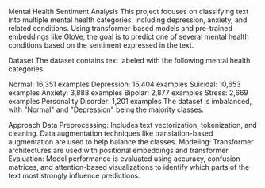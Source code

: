Mental Health Sentiment Analysis
This project focuses on classifying text into multiple mental health categories, including depression, anxiety, and related conditions. Using transformer-based models and pre-trained embeddings like GloVe, the goal is to predict one of several mental health conditions based on the sentiment expressed in the text.

Dataset
The dataset contains text labeled with the following mental health categories:

Normal: 16,351 examples
Depression: 15,404 examples
Suicidal: 10,653 examples
Anxiety: 3,888 examples
Bipolar: 2,877 examples
Stress: 2,669 examples
Personality Disorder: 1,201 examples
The dataset is imbalanced, with "Normal" and "Depression" being the majority classes.

Approach
Data Preprocessing: Includes text vectorization, tokenization, and cleaning. Data augmentation techniques like translation-based augmentation are used to help balance the classes.
Modeling: Transformer architectures are used with positional embeddings and transformer
Evaluation: Model performance is evaluated using accuracy, confusion matrices, and attention-based visualizations to identify which parts of the text most strongly influence predictions.

